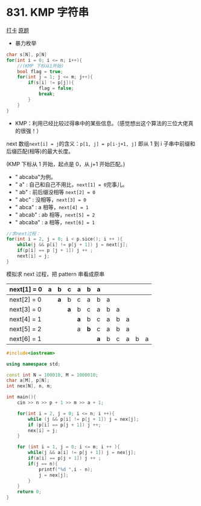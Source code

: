 # 831. KMP 字符串

[打卡](https://www.acwing.com/activity/content/problem/content/869/1/)
[原题](https://www.acwing.com/problem/content/833/)

- 暴力枚举

```C
char s[N], p[N]
for(int i = 0; i <= n; i++){
    //(KMP 下标从1开始)
    bool flag = true;
    for(int j = 1; j <= m; j++){
        if(s[i] != p[j]){
            flag = false;
            break;
        }
    }
}
```

- KMP：利用已经比较过得串中的某些信息。（感觉想出这个算法的三位大佬真的很强！）

next 数组`next[i] = j`的含义：`p[1, j] = p[i-j+1, j]`
即从 1 到 i 子串中前缀和后缀匹配(相等)的最大长度。

(KMP 下标从 1 开始，起点是 0，从 j+1 开始匹配。)

- " abcaba"为例。
- " a" : 自己和自己不用比，`next[1] = 0`完事儿。
- " ab" : 前后缀没相等 `next[2] = 0`
- " abc" : 没相等，`next[3] = 0`
- " abca" : a 相等，`next[4] = 1`
- " abcab" : ab 相等，`next[5] = 2`
- " abcaba" : a 相等，`next[6] = 1`

```C++
//求next过程：
for(int i = 2, j = 0; i < p.sice(); i ++ ){
    while(j && p[i] != p[j + 1]) j = next[j];
    if(p[i] == p [j + 1]) j ++ ;
    next[i] = j;
}
```

模拟求 next 过程，把 pattern 串看成原串

| next[1] = 0 | a   | b     | c     | a     | b     | a     |     |     |     |     |     |
| ----------- | --- | ----- | ----- | ----- | ----- | ----- | --- | --- | --- | --- | --- |
| next[2] = 0 |     | **a** | b     | c     | a     | b     | a   |     |     |     |     |
| next[3] = 0 |     |       | **a** | b     | c     | a     | b   | a   |     |     |     |
| next[4] = 1 |     |       |       | **a** | b     | c     | a   | b   | a   |     |     |
| next[5] = 2 |     |       |       | a     | **b** | c     | a   | b   | a   |     |     |
| next[6] = 1 |     |       |       |       |       | **a** | b   | c   | a   | b   | a   |

```C++
#include<iostream>

using namespace std;

const int N = 100010, M = 1000010;
char a[M], p[N];
int nex[N], n, m;

int main(){
    cin >> n >> p + 1 >> m >> a + 1;

    for(int i = 2, j = 0; i <= n; i ++){
        while (j && p[i] != p[j + 1]) j = nex[j];
        if (p[i] == p[j + 1]) j ++;
        nex[i] = j;
    }

    for (int i = 1, j = 0; i <= m; i ++ ){
        while(j && a[i] != p[j + 1]) j = nex[j];
        if(a[i] == p[j + 1]) j ++ ;
        if(j == n){
            printf("%d ",i - n);
            j = nex[j];
        }
    }
    return 0;
}
```
